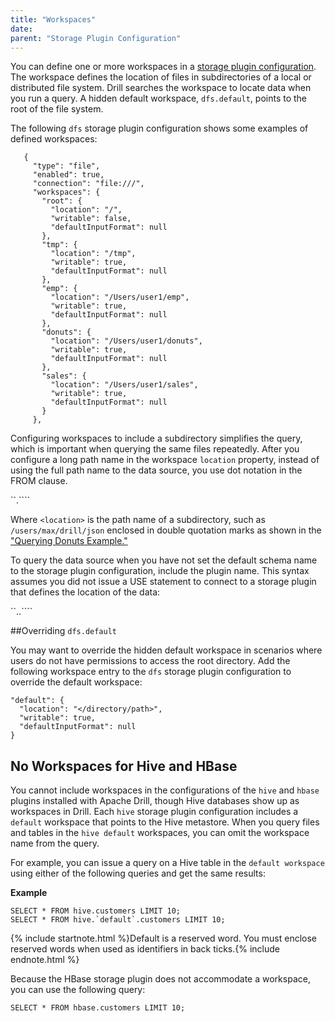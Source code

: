 ```yaml
---
title: "Workspaces"
date:  
parent: "Storage Plugin Configuration"
---
```

You can define one or more workspaces in a [storage plugin configuration]({{site.baseurl}}/docs/plugin-configuration-basics/). The workspace defines the location of files in subdirectories of a local or distributed file system. Drill searches the workspace to locate data when
you run a query. A hidden default workspace, `dfs.default`, points to the root of the file system.

The following `dfs` storage plugin configuration shows some examples of defined workspaces:

       {
         "type": "file",
         "enabled": true,
         "connection": "file:///",
         "workspaces": {
           "root": {
             "location": "/",
             "writable": false,
             "defaultInputFormat": null
           },
           "tmp": {
             "location": "/tmp",
             "writable": true,
             "defaultInputFormat": null
           },
           "emp": {
             "location": "/Users/user1/emp",
             "writable": true,
             "defaultInputFormat": null
           },
           "donuts": {
             "location": "/Users/user1/donuts",
             "writable": true,
             "defaultInputFormat": null
           },
           "sales": {
             "location": "/Users/user1/sales",
             "writable": true,
             "defaultInputFormat": null
           }
         },
Configuring workspaces to include a subdirectory simplifies the query, which is important when querying the same files repeatedly. After you configure a long path name in the workspace `location` property, instead of
using the full path name to the data source, you use dot notation in the FROM
clause.

``<workspace name>.`<location>```

Where `<location>` is the path name of a subdirectory, such as `/users/max/drill/json` enclosed in double quotation marks as shown in the ["Querying Donuts Example."](/docs/file-system-storage-plugin/#querying-donuts-example)

To query the data source when you have not set the default schema name to the storage plugin configuration, include the plugin name. This syntax assumes you did not issue a USE statement to connect to a storage plugin that defines the
location of the data:

``<plugin>.<workspace name>.`<location>```  

##Overriding `dfs.default`

You may want to override the hidden default workspace in scenarios where users do not have permissions to access the root directory. 
Add the following workspace entry to the `dfs` storage plugin configuration to override the default workspace:

    "default": {
      "location": "</directory/path>",
      "writable": true,
      "defaultInputFormat": null
    }


## No Workspaces for Hive and HBase

You cannot include workspaces in the configurations of the
`hive` and `hbase` plugins installed with Apache Drill, though Hive databases show up as workspaces in
Drill. Each `hive` storage plugin configuration includes a `default` workspace that points to the  Hive metastore. When you query
files and tables in the `hive default` workspaces, you can omit the
workspace name from the query.

For example, you can issue a query on a Hive table in the `default workspace`
using either of the following queries and get the same results:

**Example**

    SELECT * FROM hive.customers LIMIT 10;
    SELECT * FROM hive.`default`.customers LIMIT 10;

{% include startnote.html %}Default is a reserved word. You must enclose reserved words when used as identifiers in back ticks.{% include endnote.html %}

Because the HBase storage plugin does not accommodate a workspace, you can use the following
query:

    SELECT * FROM hbase.customers LIMIT 10;

